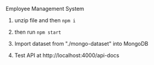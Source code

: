Employee Management System

1. unzip file and then `npm i`

2. then run `npm start`

3. Import dataset from "./mongo-dataset" into MongoDB

4. Test API at http://localhost:4000/api-docs
